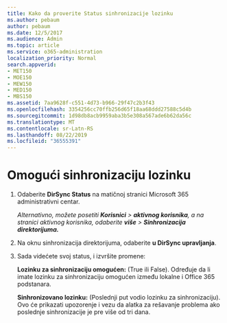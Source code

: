 ```yaml
---
title: Kako da proverite Status sinhronizacije lozinku
ms.author: pebaum
author: pebaum
ms.date: 12/5/2017
ms.audience: Admin
ms.topic: article
ms.service: o365-administration
localization_priority: Normal
search.appverid:
- MET150
- MOE150
- MEW150
- MED150
- MBS150
ms.assetid: 7aa9628f-c551-4d73-b966-29f47c2b3f43
ms.openlocfilehash: 3354256cc70ffb256d65f18aa68ddd27588c5d4b
ms.sourcegitcommit: 1d98db8acb9959aba3b5e308a567ade6b62da56c
ms.translationtype: MT
ms.contentlocale: sr-Latn-RS
ms.lasthandoff: 08/22/2019
ms.locfileid: "36555391"
---
```

# <a name="enable-password-sync"></a>Omogući sinhronizaciju lozinku

1.  Odaberite **DirSync Status** na matičnoj stranici Microsoft 365 administrativni centar. 
    
     *Alternativno, možete posetiti **Korisnici** \> **aktivnog korisnika**, a na stranici aktivnog korisnika, odaberite **više** \> **Sinhronizacija direktorijuma.*** 
    
2. Na oknu sinhronizacija direktorijuma, odaberite **u DirSync upravljanja**. 
    
3. Sada videćete svoj status, i izvršite promene:
    
    **Lozinku za sinhronizaciju omogućen:** (True ili False). Određuje da li imate lozinku za sinhronizaciju omogućen između lokalne i Office 365 podstanara. 
    
    **Sinhronizovano lozinku:** (Poslednji put vodio lozinku za sinhronizaciju). Ovo će prikazati upozorenje i vezu da alatka za rešavanje problema ako poslednje sinhronizacije je pre više od tri dana. 
    

